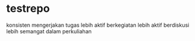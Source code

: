 # testrepo
konsisten mengerjakan tugas
lebih aktif berkegiatan
lebih aktif berdiskusi
lebih semangat dalam perkuliahan
